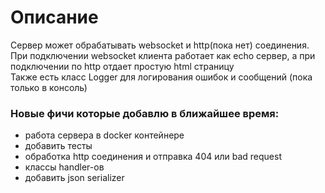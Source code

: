 # Описание
Сервер может обрабатывать websocket и http(пока нет) соединения. При подключении
websocket клиента работает как echo сервер, а при подключении по http
отдает простую html страницу\
Также есть класс Logger для логирования ошибок и сообщений (пока только в консоль)
### Новые фичи которые добавлю в ближайшее время:

- работа сервера в docker контейнере
- добавить тесты
- обработка http соединения и отправка 404 или bad request
- классы handler-ов
- добавить json serializer